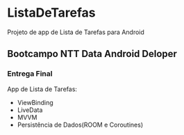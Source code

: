 # ListaDeTarefas
Projeto de app de Lista de Tarefas para Android

## Bootcampo NTT Data Android Deloper
### Entrega Final
App de Lista de Tarefas:
- ViewBinding
- LiveData
- MVVM
- Persistência de Dados(ROOM e Coroutines)
